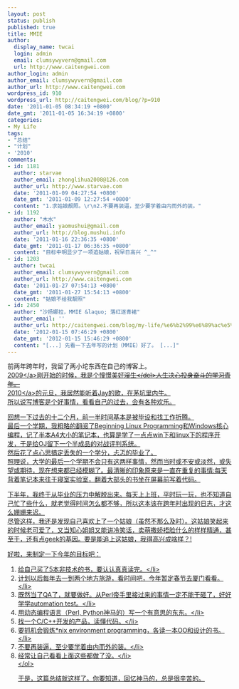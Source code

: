 ```yaml
---
layout: post
status: publish
published: true
title: MMIE
author:
  display_name: twcai
  login: admin
  email: clumsywyvern@gmail.com
  url: http://www.caitengwei.com
author_login: admin
author_email: clumsywyvern@gmail.com
author_url: http://www.caitengwei.com
wordpress_id: 910
wordpress_url: http://caitengwei.com/blog/?p=910
date: '2011-01-05 08:34:19 +0800'
date_gmt: '2011-01-05 16:34:19 +0800'
categories:
- My Life
tags:
- "总结"
- "计划"
- '2010'
comments:
- id: 1181
  author: starvae
  author_email: zhonglihua2008@126.com
  author_url: http://www.starvae.com
  date: '2011-01-09 04:27:54 +0800'
  date_gmt: '2011-01-09 12:27:54 +0800'
  content: "1.求姑娘靓照。\r\n2.不要再装逼，至少要学着由内而外的装。"
- id: 1192
  author: "木水"
  author_email: yaomushui@gmail.com
  author_url: http://blog.mushui.info
  date: '2011-01-16 22:36:35 +0800'
  date_gmt: '2011-01-17 06:36:35 +0800'
  content: "目标中明显少了一项追姑娘，祝早日高兴 ^_^"
- id: 1203
  author: twcai
  author_email: clumsywyvern@gmail.com
  author_url: http://www.caitengwei.com
  date: '2011-01-27 07:54:13 +0800'
  date_gmt: '2011-01-27 15:54:13 +0800'
  content: "姑娘不给我靓照"
- id: 2450
  author: "沙扬娜拉，MMIE &laquo; 落红逐青裙"
  author_email: ''
  author_url: http://caitengwei.com/blog/my-life/%e6%b2%99%e6%89%ac%e5%a8%9c%e6%8b%89%ef%bc%8cmmie/
  date: '2012-01-15 07:46:29 +0800'
  date_gmt: '2012-01-15 15:46:29 +0800'
  content: "[...] 先看一下去年写的计划（MMIE）好了。 [...]"
---
```

<p>前两年跨年时，我留了两小坨东西在自己的博客上。<br />
<a href=".&#47;my-life&#47;%E5%93%87%EF%BD%9E2009%E5%95%A6&#47;">2009<&#47;a>刚开始的时候，我是个憧憬美好<del datetime="2011-01-05T13:54:37+00:00">淫生<&#47;del>人生决心投身奋斗的学习青年。<br />
<a href=".&#47;blog&#47;my-life&#47;2010%E5%95%A6&#47;">2010<&#47;a>的元旦，我居然能听着Jay的歌，在茅坑里内牛。<br />
所以说写博客是个好事情，看看自己的过去，会有各种欢乐。</p>
<p>回想一下过去的十二个月，前一半时间基本是被毕设和找工作折腾。<br />
最后一个学期，我粗略的翻阅了Beginning Linux Programming和Windows核心编程，记了半本A4大小的笔记本，也算是学了一点点win下和linux下的程序开发，于是给OJ留下一个半成品的对战评判系统。<br />
然后花了点心思搞定丢失的一个学分，忐忑的毕业了。<br />
照理说，大学的最后一个学期不会只有这两样事情，然而当时或不安或淡然，或失望或期待，现在想来都已经模糊了。最清晰的印象原来是一直在重复的事情:每天背着笔记本来往于寝室实验室，翻着大部头的书坐在屏幕前写着代码。</p>
<p>下半年，我终于从毕业的压力中解脱出来。每天上上班，平时玩一玩，也不知道自己忙了些什么，就老觉得时间怎么都不够，所以这本该在跨年时出现的日志，才这么姗姗来迟。<br />
尽管这样，我还是发现自己喜欢上了一个姑娘（虽然不那么及时）。这姑娘笑起来的时候老可爱了，又当知心姐姐又能讲冷笑话，卖萌撒娇捂脸什么的样样精通，甚至于，还有点geek的基因。要是能追上这姑娘，我得高兴成啥样？!</p>
<p>好啦，来制定一下今年的目标吧：</p>
<ol>
<li>给自己买了5本非技术的书，要认认真真读完。<&#47;li>
<li>计划以后每年去一到两个地方旅游，看时间吧，今年暂定春节去厦门看看。<&#47;li>
<li>既然当了QA了，就要做好。从Perl帝手里接过来的事情一定不能干砸了，好好学学automation test。<&#47;li>
<li>用动态编程语言（Perl, Python神马的）写一个有意思的东东。<&#47;li>
<li>找一个C&#47;C++开发的产品，读懂代码。<&#47;li>
<li>要抓机会锻炼*nix environment programming，各读一本OO和设计的书。<&#47;li>
<li>不要再装逼，至少要学着由内而外的装。<&#47;li>
<li>经常让自己看看上面这些都做了没。<&#47;li><br />
<&#47;ol></p>
<p>于是，这篇总结就这样了。你要知道，回忆神马的，总是很辛苦的。</p>

